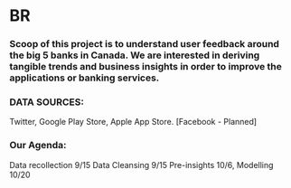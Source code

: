 # BR
### Scoop of this project is to understand user feedback around the big 5 banks in Canada. We are interested in deriving tangible trends and business insights in order to improve the applications or banking services.

### DATA SOURCES:
Twitter, Google Play Store, Apple App Store. 
[Facebook - Planned]

### Our Agenda:
Data recollection 9/15
Data Cleansing 9/15
Pre-insights 10/6,
Modelling 10/20
